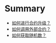 # Summary

- [如何进行合约升级？](sui_move_how_to_upgrade_package.md)
- [如何调用外部合约？](./sui_move_how_to_call_other_package.md)
- [如何获取随机数？](./sui_move_how_to_get_random_number.md)
